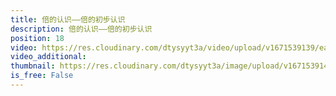```yaml
---
title: 倍的认识——倍的初步认识
description: 倍的认识——倍的初步认识
position: 18
video: https://res.cloudinary.com/dtysyyt3a/video/upload/v1671539139/easymath/3年级上/05单元倍的认识/gaoq04kno9veow2bdbqw.mp4
video_additional: 
thumbnail: https://res.cloudinary.com/dtysyyt3a/image/upload/v1671539141/easymath/3年级上/05单元倍的认识/fjdcn1tci0vvqxk6idxr.png
is_free: False
---
```

